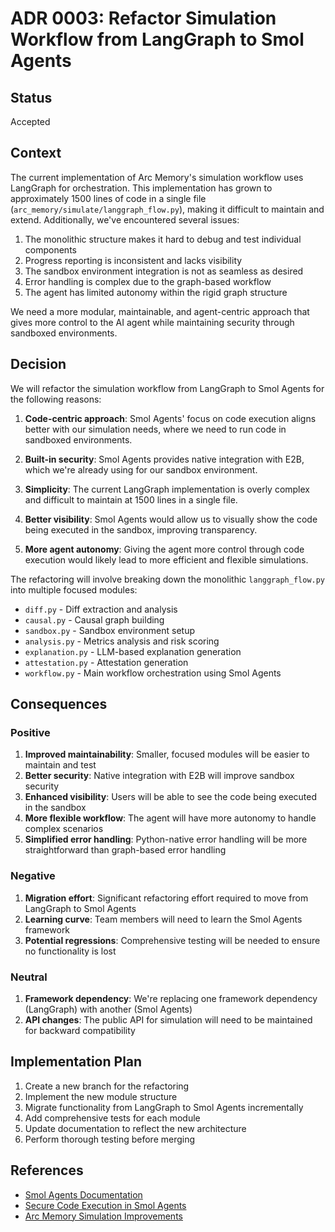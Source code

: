 # ADR 0003: Refactor Simulation Workflow from LangGraph to Smol Agents

## Status

Accepted

## Context

The current implementation of Arc Memory's simulation workflow uses LangGraph for orchestration. This implementation has grown to approximately 1500 lines of code in a single file (`arc_memory/simulate/langgraph_flow.py`), making it difficult to maintain and extend. Additionally, we've encountered several issues:

1. The monolithic structure makes it hard to debug and test individual components
2. Progress reporting is inconsistent and lacks visibility
3. The sandbox environment integration is not as seamless as desired
4. Error handling is complex due to the graph-based workflow
5. The agent has limited autonomy within the rigid graph structure

We need a more modular, maintainable, and agent-centric approach that gives more control to the AI agent while maintaining security through sandboxed environments.

## Decision

We will refactor the simulation workflow from LangGraph to Smol Agents for the following reasons:

1. **Code-centric approach**: Smol Agents' focus on code execution aligns better with our simulation needs, where we need to run code in sandboxed environments.

2. **Built-in security**: Smol Agents provides native integration with E2B, which we're already using for our sandbox environment.

3. **Simplicity**: The current LangGraph implementation is overly complex and difficult to maintain at 1500 lines in a single file.

4. **Better visibility**: Smol Agents would allow us to visually show the code being executed in the sandbox, improving transparency.

5. **More agent autonomy**: Giving the agent more control through code execution would likely lead to more efficient and flexible simulations.

The refactoring will involve breaking down the monolithic `langgraph_flow.py` into multiple focused modules:

- `diff.py` - Diff extraction and analysis
- `causal.py` - Causal graph building
- `sandbox.py` - Sandbox environment setup
- `analysis.py` - Metrics analysis and risk scoring
- `explanation.py` - LLM-based explanation generation
- `attestation.py` - Attestation generation
- `workflow.py` - Main workflow orchestration using Smol Agents

## Consequences

### Positive

1. **Improved maintainability**: Smaller, focused modules will be easier to maintain and test
2. **Better security**: Native integration with E2B will improve sandbox security
3. **Enhanced visibility**: Users will be able to see the code being executed in the sandbox
4. **More flexible workflow**: The agent will have more autonomy to handle complex scenarios
5. **Simplified error handling**: Python-native error handling will be more straightforward than graph-based error handling

### Negative

1. **Migration effort**: Significant refactoring effort required to move from LangGraph to Smol Agents
2. **Learning curve**: Team members will need to learn the Smol Agents framework
3. **Potential regressions**: Comprehensive testing will be needed to ensure no functionality is lost

### Neutral

1. **Framework dependency**: We're replacing one framework dependency (LangGraph) with another (Smol Agents)
2. **API changes**: The public API for simulation will need to be maintained for backward compatibility

## Implementation Plan

1. Create a new branch for the refactoring
2. Implement the new module structure
3. Migrate functionality from LangGraph to Smol Agents incrementally
4. Add comprehensive tests for each module
5. Update documentation to reflect the new architecture
6. Perform thorough testing before merging

## References

- [Smol Agents Documentation](https://huggingface.co/docs/smolagents/en/index)
- [Secure Code Execution in Smol Agents](https://huggingface.co/docs/smolagents/en/tutorials/secure_code_execution)
- [Arc Memory Simulation Improvements](../simulation_improvements.md)
